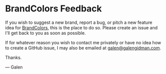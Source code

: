 # BrandColors Feedback

If you wish to suggest a new brand, report a bug, or pitch a new feature idea for [BrandColors](http://brandcolors.net/), this is the place to do so. Please create an issue and I'll get back to you as soon as possible.

If for whatever reason you wish to contact me privately or have no idea how to create a GitHub issue, I may also be emailed at <galen@galengidman.com>.

Thanks.

— Galen
